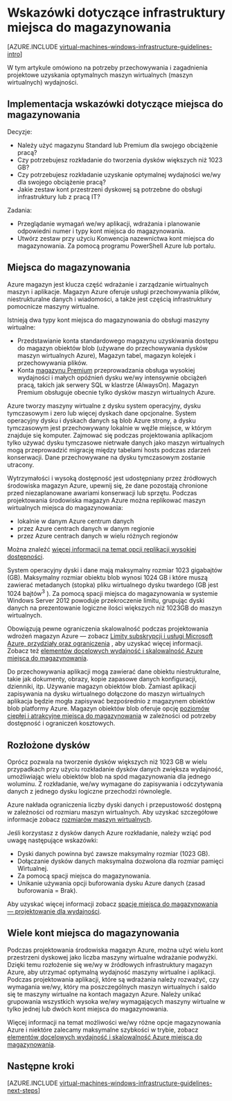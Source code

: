 <properties
    pageTitle="Wskazówki dotyczące rozwiązania magazynowania | Microsoft Azure"
    description="Informacje na temat ważnych wskazówek projektowanie i wdrażanie wdrażania rozwiązania miejsca do magazynowania w usługach Azure infrastruktury."
    documentationCenter=""
    services="virtual-machines-windows"
    authors="iainfoulds"
    manager="timlt"
    editor=""
    tags="azure-resource-manager"/>

<tags
    ms.service="virtual-machines-windows"
    ms.workload="infrastructure-services"
    ms.tgt_pltfrm="vm-windows"
    ms.devlang="na"
    ms.topic="article"
    ms.date="09/08/2016"
    ms.author="iainfou"/>

# <a name="storage-infrastructure-guidelines"></a>Wskazówki dotyczące infrastruktury miejsca do magazynowania

[AZURE.INCLUDE [virtual-machines-windows-infrastructure-guidelines-intro](../../includes/virtual-machines-windows-infrastructure-guidelines-intro.md)] 

W tym artykule omówiono na potrzeby przechowywania i zagadnienia projektowe uzyskania optymalnych maszyn wirtualnych (maszyn wirtualnych) wydajności.


## <a name="implementation-guidelines-for-storage"></a>Implementacja wskazówki dotyczące miejsca do magazynowania

Decyzje:

- Należy użyć magazynu Standard lub Premium dla swojego obciążenie pracą?
- Czy potrzebujesz rozkładanie do tworzenia dysków większych niż 1023 GB?
- Czy potrzebujesz rozkładanie uzyskanie optymalnej wydajności we/wy dla swojego obciążenie pracą?
- Jakie zestaw kont przestrzeni dyskowej są potrzebne do obsługi infrastruktury lub z pracą IT?

Zadania:

- Przeglądanie wymagań we/wy aplikacji, wdrażania i planowanie odpowiedni numer i typy kont miejsca do magazynowania.
- Utwórz zestaw przy użyciu Konwencja nazewnictwa kont miejsca do magazynowania. Za pomocą programu PowerShell Azure lub portalu.


## <a name="storage"></a>Miejsca do magazynowania

Azure magazyn jest klucza część wdrażanie i zarządzanie wirtualnych maszyn i aplikacje. Magazyn Azure oferuje usługi przechowywania plików, niestrukturalne danych i wiadomości, a także jest częścią infrastruktury pomocnicze maszyny wirtualne.

Istnieją dwa typy kont miejsca do magazynowania do obsługi maszyny wirtualne:

- Przedstawianie konta standardowego magazynu uzyskiwania dostępu do magazyn obiektów blob (używane do przechowywania dysków maszyn wirtualnych Azure), Magazyn tabel, magazyn kolejek i przechowywania plików.
- Konta [magazynu Premium](../storage/storage-premium-storage.md) przeprowadzania obsługa wysokiej wydajności i małych opóźnień dysku we/wy intensywnie obciążeń pracą, takich jak serwery SQL w klastrze (AlwaysOn). Magazyn Premium obsługuje obecnie tylko dysków maszyn wirtualnych Azure.

Azure tworzy maszyny wirtualne z dysku system operacyjny, dysku tymczasowym i zero lub więcej dyskach dane opcjonalne. System operacyjny dysku i dyskach danych są blob Azure strony, a dysku tymczasowym jest przechowywany lokalnie w węźle miejsce, w którym znajduje się komputer. Zajmować się podczas projektowania aplikacjom tylko używać dysku tymczasowe nietrwałe danych jako maszyn wirtualnych mogą przeprowadzić migrację między tabelami hosts podczas zdarzeń konserwacji. Dane przechowywane na dysku tymczasowym zostanie utracony.

Wytrzymałości i wysoką dostępność jest udostępniany przez źródłowych środowiska magazyn Azure, upewnij się, że dane pozostają chronione przed niezaplanowane awariami konserwacji lub sprzętu. Podczas projektowania środowiska magazyn Azure można replikować maszyn wirtualnych miejsca do magazynowania:

- lokalnie w danym Azure centrum danych
- przez Azure centrach danych w danym regionie
- przez Azure centrach danych w wielu różnych regionów

Można znaleźć [więcej informacji na temat opcji replikacji wysokiej dostępności](../storage/storage-introduction.md#replication-for-durability-and-high-availability).

System operacyjny dyski i dane mają maksymalny rozmiar 1023 gigabajtów (GB). Maksymalny rozmiar obiektu blob wynosi 1024 GB i które muszą zawierać metadanych (stopka) pliku wirtualnego dysku twardego (GB jest 1024 bajtów<sup>3</sup> ). Za pomocą spacji miejsca do magazynowania w systemie Windows Server 2012 powoduje przekroczenie limitu, grupując dyski danych na prezentowanie logiczne ilości większych niż 1023GB do maszyn wirtualnych.

Obowiązują pewne ograniczenia skalowalność podczas projektowania wdrożeń magazyn Azure — zobacz [Limity subskrypcji i usługi Microsoft Azure, przydziały oraz ograniczenia](azure-subscription-service-limits.md#storage-limits) , aby uzyskać więcej informacji. Zobacz też [elementów docelowych wydajność i skalowalność Azure miejsca do magazynowania](../storage/storage-scalability-targets.md).

Do przechowywania aplikacji mogą zawierać dane obiektu niestrukturalne, takie jak dokumenty, obrazy, kopie zapasowe danych konfiguracji, dzienniki, itp. Używanie magazyn obiektów blob. Zamiast aplikacji zapisywania na dysku wirtualnego dołączone do maszyn wirtualnych aplikacja będzie mogła zapisywać bezpośrednio z magazynem obiektów blob platformy Azure. Magazyn obiektów blob oferuje opcję [poziomów ciepłej i atrakcyjne miejsca do magazynowania](../storage/storage-blob-storage-tiers.md) w zależności od potrzeby dostępność i ograniczeń kosztowych.


## <a name="striped-disks"></a>Rozłożone dysków
Oprócz pozwala na tworzenie dysków większych niż 1023 GB w wielu przypadkach przy użyciu rozkładanie dysków danych zwiększa wydajność, umożliwiając wielu obiektów blob na spód magazynowania dla jednego woluminu. Z rozkładanie, we/wy wymagane do zapisywania i odczytywania danych z jednego dysku logiczne przechodzi równolegle.

Azure nakłada ograniczenia liczby dyski danych i przepustowość dostępną w zależności od rozmiaru maszyn wirtualnych. Aby uzyskać szczegółowe informacje zobacz [rozmiarów maszyn wirtualnych](virtual-machines-windows-sizes.md).

Jeśli korzystasz z dysków danych Azure rozkładanie, należy wziąć pod uwagę następujące wskazówki:

- Dyski danych powinna być zawsze maksymalny rozmiar (1023 GB).
- Dołączanie dysków danych maksymalna dozwolona dla rozmiar pamięci Wirtualnej.
- Za pomocą spacji miejsca do magazynowania.
- Unikanie używania opcji buforowania dysku Azure danych (zasad buforowania = Brak).

Aby uzyskać więcej informacji zobacz [spacje miejsca do magazynowania — projektowanie dla wydajności](http://social.technet.microsoft.com/wiki/contents/articles/15200.storage-spaces-designing-for-performance.aspx).


## <a name="multiple-storage-accounts"></a>Wiele kont miejsca do magazynowania

Podczas projektowania środowiska magazyn Azure, można użyć wielu kont przestrzeni dyskowej jako liczba maszyny wirtualne wdrażanie podwyżki. Dzięki temu rozłożenie się we/wy w źródłowych infrastruktury magazyn Azure, aby utrzymać optymalną wydajność maszyny wirtualne i aplikacji. Podczas projektowania aplikacji, które są wdrażania należy rozważyć, czy wymagania we/wy, który ma poszczególnych maszyn wirtualnych i saldo się te maszyny wirtualne na kontach magazyn Azure. Należy unikać grupowania wszystkich wysoka we/wy wymagających maszyny wirtualne w tylko jednej lub dwóch kont miejsca do magazynowania.

Więcej informacji na temat możliwości we/wy różne opcje magazynowania Azure i niektóre zalecamy maksymalne szybkości w trybie, zobacz [elementów docelowych wydajność i skalowalność Azure miejsca do magazynowania](../storage/storage-scalability-targets.md).


## <a name="next-steps"></a>Następne kroki

[AZURE.INCLUDE [virtual-machines-windows-infrastructure-guidelines-next-steps](../../includes/virtual-machines-windows-infrastructure-guidelines-next-steps.md)] 
